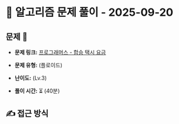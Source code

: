 # 📝 알고리즘 문제 풀이 - 2025-09-20

## 문제 📖

- **문제 링크:** [프로그래머스 - 합승 택시 요금](https://school.programmers.co.kr/learn/courses/30/lessons/72413)

- **문제 유형:** (플로이드)

- **난이도:** (Lv.3)

- **풀이 시간:** ⏳ (40분)

## ✍ 접근 방식